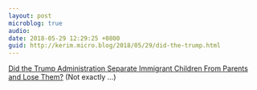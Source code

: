 ```yaml
---
layout: post
microblog: true
audio: 
date: 2018-05-29 12:29:25 +0800
guid: http://kerim.micro.blog/2018/05/29/did-the-trump.html
---
```

[Did the Trump Administration Separate Immigrant Children From Parents and Lose Them?](http://www.nytimes.com/2018/05/28/us/trump-immigrant-children-lost.html) (Not exactly …)
